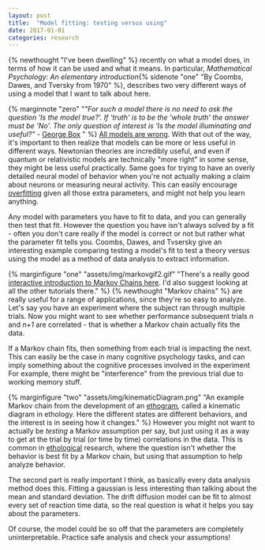 ```yaml
---
layout: post
title:  "Model fitting: testing versus using"
date: 2017-01-01
categories: research
---
```

{% newthought "I've been dwelling" %} recently on what a model does, in terms of how it can be used and what it means. In particular, *Mathematical Psychology: An elementary introduction*{% sidenote "one" "By Coombs, Dawes, and Tversky from 1970" %}, describes two very different ways of using a model that I want to talk about here.

{% marginnote "zero" "*\"For such a model there is no need to ask the question \'Is the model true?\'. If \'truth\' is to be the \'whole truth\' the answer must be \'No\'. The only question of interest is \'Is the model illuminating and useful?\"* - [George Box](https://en.wikipedia.org/wiki/All_models_are_wrong#Quotations_of_George_Box) " %}
[All models are wrong](https://en.wikipedia.org/wiki/All_models_are_wrong). With that out of the way, it's important to then realize that models can be more or less useful in different ways. Newtonian theories are incredibly useful, and even if quantum or relativistic models are technically "more right" in some sense, they might be less useful practically. Same goes for trying to have an overly detailed neural model of behavior when you're not actually making a claim about neurons or measuring neural activity. This can easily encourage [overfitting](https://en.wikipedia.org/wiki/Overfitting) given all those extra parameters, and might not help you learn anything.

Any model with parameters you have to fit to data, and you can generally then test that fit. However the question you have isn't always solved by a fit - often you don't care really if the model is correct or not but rather what the parameter fit tells you. Coombs, Dawes, and Tvsersky give an interesting example comparing testing a model's fit to test a theory versus using the model as a method of data analysis to extract information.

{% marginfigure "one" "assets/img/markovgif2.gif" "There's a really good [interactive introduction to Markov Chains here](http://setosa.io/ev/markov-chains/). I'd also suggest looking at all the other tutorials there." %}
{% newthought "Markov chains" %} are really useful for a range of applications, since they're so easy to analyze. Let's say you have an experiment where the subject ran through multiple trials. Now you might want to see whether performance subsequent trials *n* and *n+1* are correlated - that is whether a Markov chain actually fits the data.

If a Markov chain fits, then something from each trial is impacting the next. This can easily be the case in many cognitive psychology tasks, and can imply something about the cognitive processes involved in the experiment For example, there might be "interference" from the previous trial due to working memory stuff.

{% marginfigure "two" "assets/img/kinematicDiagram.png" "An example Markov chain from the development of an [ethogram](http://college.holycross.edu/faculty/kprestwi/behavior/e&be_notes/E&BE_ethograms.pdf), called a kinematic diagram in ethology. Here the different states are different behaviors, and the interest is in seeing how it changes." %}
However you might not want to actually be *testing* a Markov assumption per say, but just using it as a way to get at the trial by trial (or time by time) correlations in the data. This is common in [ethological](https://en.wikipedia.org/wiki/Ethology) research, where the question isn't whether the behavior is best fit by a Markov chain, but using that assumption to help analyze behavior.

The second part is really important I think, as basically every data analysis method does this. Fitting a gaussian is less interesting than talking about the mean and standard deviation. The drift diffusion model can be fit to almost every set of reaction time data, so the real question is what it helps you say about the parameters.

Of course, the model could be so off that the parameters are completely uninterpretable. Practice safe analysis and check your assumptions!
